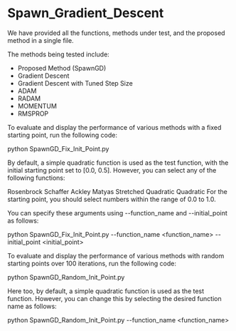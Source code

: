 # Spawn_Gradient_Descent
We have provided all the functions, methods under test, and the proposed method in a single file. 

The methods being tested include:

- Proposed Method (SpawnGD)
- Gradient Descent
- Gradient Descent with Tuned Step Size
- ADAM
- RADAM
- MOMENTUM
- RMSPROP

To evaluate and display the performance of various methods with a fixed starting point, run the following code:

  python SpawnGD_Fix_Init_Point.py
  
By default, a simple quadratic function is used as the test function, with the initial starting point set to [0.0, 0.5]. However, you can select any of the following functions:

Rosenbrock
Schaffer
Ackley
Matyas
Stretched Quadratic
Quadratic
For the starting point, you should select numbers within the range of 0.0 to 1.0. 

You can specify these arguments using --function_name and --initial_point as follows:

  python SpawnGD_Fix_Init_Point.py --function_name <function_name> --initial_point <initial_point>

To evaluate and display the performance of various methods with random starting points over 100 iterations, run the following code:

  python SpawnGD_Random_Init_Point.py
  
Here too, by default, a simple quadratic function is used as the test function. However, you can change this by selecting the desired function name as follows:

  python SpawnGD_Random_Init_Point.py --function_name <function_name>
